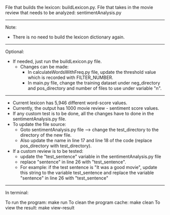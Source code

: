 File that builds the lexicon: buildLexicon.py.
File that takes in the movie review that needs to be analyzed: sentimentAnalysis.py

*******************************************************
Note:
- There is no need to build the lexicon dictionary again. 
***************
Optional:
- If needed, just run the buildLexicon.py file. 
    - Changes can be made:
        - In calculateWordsWithFreq.py file, update the threshold value which is recorded with FILTER_NUMBER.
        - In main.py file, change the training dataset under neg_directory and pos_directory and number of files to use under variable "n". 
***************
- Current lexicon has 5,946 different word-score values. 
- Currently, the output has 1000 movie review - sentiment score values. 
- If any custom test is to be done, all the changes have to done in the sentimentAnalysis.py file.
- To update the file source:
    - Goto sentimentAnalysis.py file --> change the test_directory to the directory of the new file. 
    - Also update the name in line 17 and line 18 of the code (replace pos_directory with test_directory).
- If a custom review is to be tested:
    - update the "test_sentence" variable in the sentimentAnalysis.py file
    - replace  "sentence" in line 26 with "test_sentence".
    - For example: if the test sentence is "It was a good movie", update this string to the variable test_sentence and replace the variable "sentence" in line 26 with "test_sentence"

*******************************************************

In terminal: 

To run the program: make run
To clean the program cache: make clean
To view the result: make view-result